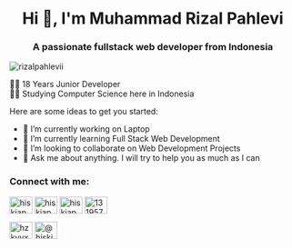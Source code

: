 
<h1 align="center">Hi 👋, I'm Muhammad Rizal Pahlevi</h1>
<h3 align="center">A passionate fullstack web developer from Indonesia</h3>


<p align="left"> <img src="https://komarev.com/ghpvc/?username=rizalpahlevii&label=Profile%20views&color=0e75b6&style=flat" alt="rizalpahlevii" /> </p>


👨‍💻 18 Years Junior Developer  
👨‍🎓 Studying Computer Science here in Indonesia  

Here are some ideas to get you started:
- 🔭 I’m currently working on Laptop
- 🌱 I’m currently learning Full Stack Web Development
- 👯 I’m looking to collaborate on Web Development Projects
- 💬 Ask me about anything. I will try to help you as much as I can


<h3 align="left">Connect with me:</h3>
<p align="left">
<a href="https://dev.to/rizalpahlevi" target="blank"><img align="center" src="https://cdn.jsdelivr.net/npm/simple-icons@3.0.1/icons/dev-dot-to.svg" alt="hiskiapp" height="30" width="40" /></a>
<a href="https://twitter.com/rizalpahlevii" target="blank"><img align="center" src="https://cdn.jsdelivr.net/npm/simple-icons@3.0.1/icons/twitter.svg" alt="hiskiapp" height="30" width="40" /></a>
<a href="https://linkedin.com/in/rizalpahlevii" target="blank"><img align="center" src="https://cdn.jsdelivr.net/npm/simple-icons@3.0.1/icons/linkedin.svg" alt="hiskiapp" height="30" width="40" /></a>
<a href="https://stackoverflow.com/users/10309557" target="blank"><img align="center" src="https://cdn.jsdelivr.net/npm/simple-icons@3.0.1/icons/stackoverflow.svg" alt="13195777" height="30" width="40" /></a>

<a href="https://instagram.com/rizalpahlevi" target="blank"><img align="center" src="https://cdn.jsdelivr.net/npm/simple-icons@3.0.1/icons/instagram.svg" alt="hzkyyx" height="30" width="40" /></a>
<a href="https://medium.com/@rizalpahlevii" target="blank"><img align="center" src="https://cdn.jsdelivr.net/npm/simple-icons@3.0.1/icons/medium.svg" alt="@hiskiapp" height="30" width="40" /></a>

</p>
